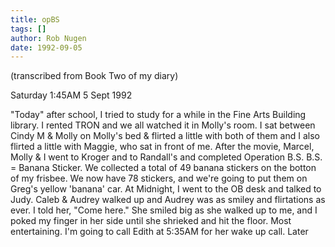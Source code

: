 ```yaml
---
title: opBS
tags: []
author: Rob Nugen
date: 1992-09-05
---
```


<p class=note>(transcribed from Book Two of my diary)

<p class=date>Saturday 1:45AM 5 Sept 1992</p>

<p>"Today" after school, I tried to study for a while in the Fine Arts
Building library.  I rented TRON and we all watched it in Molly's
room.  I sat between Cindy M & Molly on Molly's bed & flirted a little
with both of them and I also flirted a little with Maggie, who sat in
front of me.  After the movie, Marcel, Molly & I went to Kroger and to
Randall's and completed Operation B.S.  B.S. = Banana Sticker.  We
collected a total of 49 banana stickers on the botton of my frisbee.
We now have 78 stickers, and we're going to put them on Greg's yellow
'banana' car.  At Midnight, I went to the OB desk and talked to Judy.
Caleb & Audrey walked up and Audrey was as smiley and flirtations as
ever.  I told her, "Come here." She smiled big as she walked up to me,
and I poked my finger in her side until she shrieked and hit the
floor.  Most entertaining.  I'm going to call Edith at 5:35AM for her
wake up call.  Later</p>
